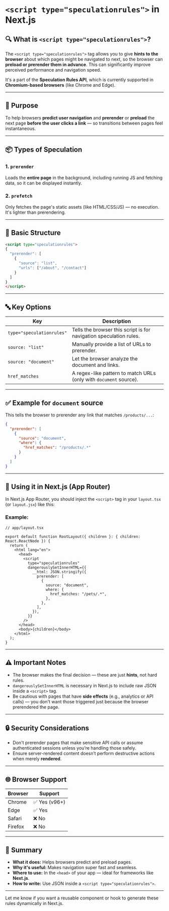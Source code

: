 
# `<script type="speculationrules">` in Next.js

## 🔍 What is `<script type="speculationrules">`?

The `<script type="speculationrules">` tag allows you to give **hints to the browser** about which pages might be navigated to next, so the browser can **preload or prerender them in advance**. This can significantly improve perceived performance and navigation speed.

It's a part of the **Speculation Rules API**, which is currently supported in **Chromium-based browsers** (like Chrome and Edge).

---

## 🚀 Purpose

To help browsers **predict user navigation** and **prerender** or **preload** the next page **before the user clicks a link** — so transitions between pages feel instantaneous.

---

## 📦 Types of Speculation

### 1. `prerender`
Loads the **entire page** in the background, including running JS and fetching data, so it can be displayed instantly.

### 2. `prefetch`
Only fetches the page's static assets (like HTML/CSS/JS) — no execution. It's lighter than prerendering.

---

## 🧱 Basic Structure

```html
<script type="speculationrules">
{
  "prerender": [
    {
      "source": "list",
      "urls": ["/about", "/contact"]
    }
  ]
}
</script>
```

---

## 🔤 Key Options

| Key     | Description |
|---------|-------------|
| `type="speculationrules"` | Tells the browser this script is for navigation speculation rules. |
| `source: "list"` | Manually provide a list of URLs to prerender. |
| `source: "document"` | Let the browser analyze the document and links. |
| `href_matches` | A regex-like pattern to match URLs (only with `document` source). |

---

## ✅ Example for `document` source

This tells the browser to prerender any link that matches `/products/...`:

```json
{
  "prerender": [
    {
      "source": "document",
      "where": {
        "href_matches": "/products/.*"
      }
    }
  ]
}
```

---

## 🧩 Using it in Next.js (App Router)

In Next.js App Router, you should inject the `<script>` tag in your `layout.tsx` (or `layout.jsx`) like this:

### Example:

```tsx
// app/layout.tsx

export default function RootLayout({ children }: { children: React.ReactNode }) {
  return (
    <html lang="en">
      <head>
        <script
          type="speculationrules"
          dangerouslySetInnerHTML={{
            __html: JSON.stringify({
              prerender: [
                {
                  source: "document",
                  where: {
                    href_matches: "/pets/.*",
                  },
                },
              ],
            }),
          }}
        />
      </head>
      <body>{children}</body>
    </html>
  );
}
```

---

## ⚠️ Important Notes

- The browser makes the final decision — these are just **hints**, not hard rules.
- `dangerouslySetInnerHTML` is necessary in Next.js to include raw JSON inside a `<script>` tag.
- Be cautious with pages that have **side effects** (e.g., analytics or API calls) — you don't want those triggered just because the browser prerendered the page.

---

## 🔒 Security Considerations

- Don't prerender pages that make sensitive API calls or assume authenticated sessions unless you’re handling those safely.
- Ensure server-rendered content doesn’t perform destructive actions when merely **rendered**.

---

## 🌐 Browser Support

| Browser | Support |
|---------|---------|
| Chrome | ✅ Yes (v96+) |
| Edge   | ✅ Yes |
| Safari | ❌ No |
| Firefox | ❌ No |

---

## 🧠 Summary

- **What it does:** Helps browsers predict and preload pages.
- **Why it's useful:** Makes navigation super fast and seamless.
- **Where to use:** In the `<head>` of your app — ideal for frameworks like **Next.js**.
- **How to write:** Use JSON inside a `<script type="speculationrules">`.

---

Let me know if you want a reusable component or hook to generate these rules dynamically in Next.js.

